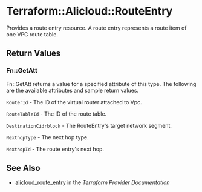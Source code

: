 # Terraform::Alicloud::RouteEntry

Provides a route entry resource. A route entry represents a route item of one VPC route table.

## Return Values

### Fn::GetAtt

Fn::GetAtt returns a value for a specified attribute of this type. The following are the available attributes and sample return values.

`RouterId` - The ID of the virtual router attached to Vpc.

`RouteTableId` - The ID of the route table.

`DestinationCidrblock` - The RouteEntry's target network segment.

`NexthopType` - The next hop type.

`NexthopId` - The route entry's next hop.

## See Also

* [alicloud_route_entry](https://www.terraform.io/docs/providers/alicloud/r/route_entry.html) in the _Terraform Provider Documentation_